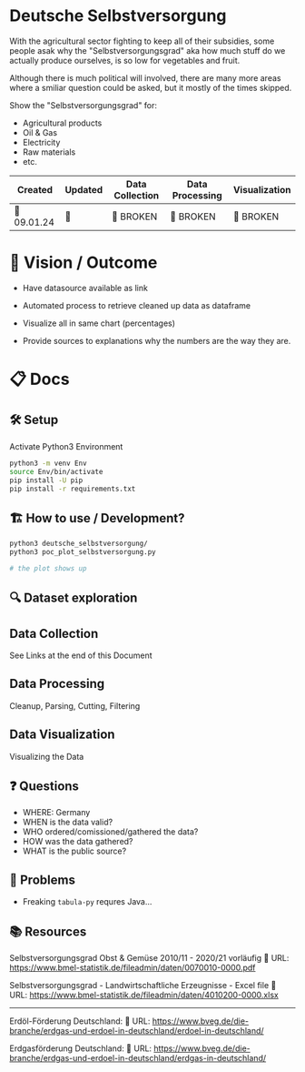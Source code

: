 # Deutsche Selbstversorgung
With the agricultural sector fighting to keep all of their subsidies, some people asak why the "Selbstversorgungsgrad" aka how much stuff do we actually produce ourselves, is so low for vegetables and fruit.

Although there is much political will involved, there are many more areas where a smiliar question could be asked, but it mostly of the times skipped.

Show the "Selbstversorgungsgrad" for:
- Agricultural products
- Oil & Gas
- Electricity
- Raw materials
- etc.


| Created     | Updated | Data Collection | Data Processing | Visualization |
| ----------- | ------- | --------- | --------- | -------------- |
| 📆 09.01.24 | 📆      | 🛑 BROKEN | 🛑 BROKEN | 🛑 BROKEN |


# 🚀 Vision / Outcome
- Have datasource available as link
- Automated process to retrieve cleaned up data as dataframe
- Visualize all in same chart (percentages)

- Provide sources to explanations why the numbers are the way they are.

# 📋️ Docs
## 🛠️ Setup
Activate Python3 Environment
```BASH
python3 -m venv Env
source Env/bin/activate
pip install -U pip
pip install -r requirements.txt
```


## 🏗️ How to use / Development?
```BASH
python3 deutsche_selbstversorgung/
python3 poc_plot_selbstversorgung.py

# the plot shows up
```

## 🔍️ Dataset exploration

## Data Collection
See Links at the end of this Document

## Data Processing
Cleanup, Parsing, Cutting, Filtering

## Data Visualization
Visualizing the Data


## ❓️ Questions
- WHERE: Germany
- WHEN is the data valid?
- WHO ordered/comissioned/gathered the data?
- HOW was the data gathered?
- WHAT is the public source?



## 🚧 Problems
- Freaking `tabula-py` requres Java...



## 📚️ Resources
Selbstversorgungsgrad Obst & Gemüse 2010/11 - 2020/21 vorläufig
🔗 URL: https://www.bmel-statistik.de/fileadmin/daten/0070010-0000.pdf


Selbstversorgungsgrad - Landwirtschaftliche Erzeugnisse - Excel file
🔗 URL: https://www.bmel-statistik.de/fileadmin/daten/4010200-0000.xlsx

---

Erdöl-Förderung Deutschland:
🔗 URL: https://www.bveg.de/die-branche/erdgas-und-erdoel-in-deutschland/erdoel-in-deutschland/

Erdgasförderung Deutschland:
🔗 URL: https://www.bveg.de/die-branche/erdgas-und-erdoel-in-deutschland/erdgas-in-deutschland/
